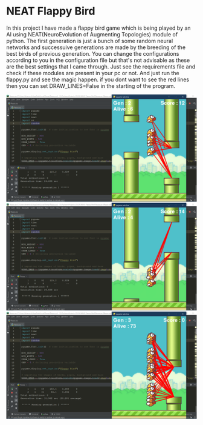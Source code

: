 # NEAT Flappy Bird
In this project I have made a flappy bird game which is being played by an AI using NEAT(NeuroEvolution of Augmenting Topologies) module of python.
The first generation is just a bunch of some random neural networks and successuive generations are made by the breeding of the best birds of previous generation.
You can change the configurations according to you in the configuration file but that's not advisable as these are the best settings that I came through.
Just see the requirements file and check if these modules are present in your pc or not.
And just run the flappy.py and see the magic happen.
if you dont want to see the red lines then you can set DRAW_LINES=False in the starting of the program.

![](s1.png)
![](s2.png)
![](s3.png)
